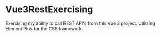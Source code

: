 # Vue3RestExercising
Exercising my ability to call REST API's from this Vue 3 project. Utilizing Element Plus for the CSS framework.
